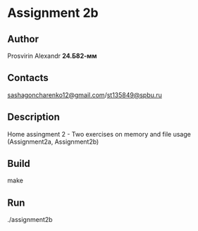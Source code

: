 # Assignment 2b
## Author
Prosvirin Alexandr <b>24.Б82-мм</b>
## Contacts
sashagoncharenko12@gmail.com/st135849@spbu.ru
## Description
Home assingment 2 - Two exercises on memory and file usage (Assignment2a, Assignment2b)
## Build
make
## Run
./assignment2b